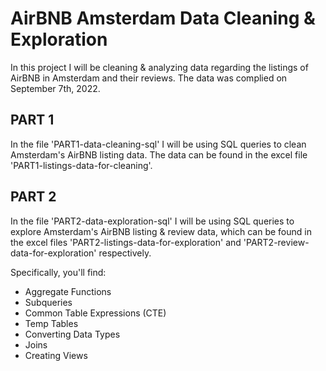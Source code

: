 # AirBNB Amsterdam Data Cleaning & Exploration

In this project I will be cleaning & analyzing data regarding the listings of AirBNB in Amsterdam and their reviews.
The data was complied on September 7th, 2022.

## PART 1
  In the file 'PART1-data-cleaning-sql' I will be using SQL queries to clean Amsterdam's AirBNB listing data.
The data can be found in the excel file 'PART1-listings-data-for-cleaning'.


## PART 2 
  In the file 'PART2-data-exploration-sql' I will be using SQL queries to explore Amsterdam's AirBNB listing & review data,
which can be found in the excel files 'PART2-listings-data-for-exploration' and 'PART2-review-data-for-exploration' respectively.


Specifically, you'll find:
- Aggregate Functions
- Subqueries
- Common Table Expressions (CTE)
- Temp Tables
- Converting Data Types
- Joins
- Creating Views

